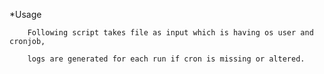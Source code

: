 *Usage
	
		Following script takes file as input which is having os user and cronjob,
		
		logs are generated for each run if cron is missing or altered.
